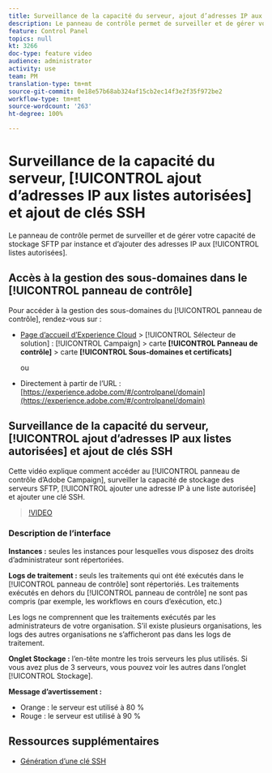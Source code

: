 ```yaml
---
title: Surveillance de la capacité du serveur, ajout d’adresses IP aux listes autorisées et ajout de clés SSH
description: Le panneau de contrôle permet de surveiller et de gérer votre espace de stockage SFTP par instance et d’ajouter des adresses IP aux listes autorisées.
feature: Control Panel
topics: null
kt: 3266
doc-type: feature video
audience: administrator
activity: use
team: PM
translation-type: tm+mt
source-git-commit: 0e18e57b68ab324af15cb2ec14f3e2f35f972be2
workflow-type: tm+mt
source-wordcount: '263'
ht-degree: 100%

---
```



# Surveillance de la capacité du serveur, [!UICONTROL ajout d’adresses IP aux listes autorisées] et ajout de clés SSH

Le panneau de contrôle permet de surveiller et de gérer votre capacité de stockage SFTP par instance et d’ajouter des adresses IP aux [!UICONTROL listes autorisées].

## Accès à la gestion des sous-domaines dans le [!UICONTROL panneau de contrôle]

Pour accéder à la gestion des sous-domaines du [!UICONTROL panneau de contrôle], rendez-vous sur :

* [Page d’accueil d’Experience Cloud](https://experience.adobe.com/#/home) > [!UICONTROL Sélecteur de solution] : [!UICONTROL Campaign] > carte **[!UICONTROL Panneau de contrôle]** > carte **[!UICONTROL Sous-domaines et certificats]**

   ou
* Directement à partir de l’URL : [https://experience.adobe.com/#/controlpanel/domain](https://experience.adobe.com/#/controlpanel/domain)

## Surveillance de la capacité du serveur, [!UICONTROL ajout d’adresses IP aux listes autorisées] et ajout de clés SSH

Cette vidéo explique comment accéder au [!UICONTROL panneau de contrôle d’Adobe Campaign], surveiller la capacité de stockage des serveurs SFTP, [!UICONTROL ajouter une adresse IP à une liste autorisée] et ajouter une clé SSH.

>[!VIDEO](https://video.tv.adobe.com/v/27270?quality=12)

### Description de l’interface

**Instances :** seules les instances pour lesquelles vous disposez des droits d’administrateur sont répertoriées.

**Logs de traitement :** seuls les traitements qui ont été exécutés dans le [!UICONTROL panneau de contrôle] sont répertoriés. Les traitements exécutés en dehors du [!UICONTROL panneau de contrôle] ne sont pas compris (par exemple, les workflows en cours d’exécution, etc.)

Les logs ne comprennent que les traitements exécutés par les administrateurs de votre organisation. S’il existe plusieurs organisations, les logs des autres organisations ne s’afficheront pas dans les logs de traitement.

**Onglet Stockage :** l’en-tête montre les trois serveurs les plus utilisés. Si vous avez plus de 3 serveurs, vous pouvez voir les autres dans l’onglet [!UICONTROL Stockage].

**Message d’avertissement :**

* Orange : le serveur est utilisé à 80 %
* Rouge : le serveur est utilisé à 90 %

## Ressources supplémentaires

* [Génération d’une clé SSH](./generate-ssh-key.md)
